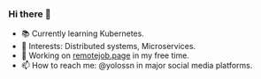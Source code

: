 ### Hi there 👋

- 📚 Currently learning Kubernetes.
- 🤔 Interests: Distributed systems, Microservices.
- 🔧 Working on [remotejob.page](http://remotejob.page) in my free time.
- 📫 How to reach me: @yolossn in major social media platforms.

